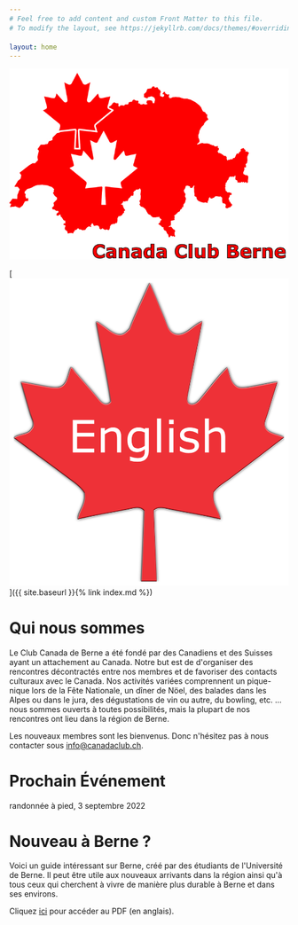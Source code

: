 ```yaml
---
# Feel free to add content and custom Front Matter to this file.
# To modify the layout, see https://jekyllrb.com/docs/themes/#overriding-theme-defaults

layout: home
---
```


![logo](images/CanadaClubBerneLogo.jpg)

[![logo](images/Maple-Leaf-English.jpg)]({{ site.baseurl }}{% link index.md %})

# Qui nous sommes

Le Club Canada de Berne a été fondé par des Canadiens et des Suisses ayant un attachement au Canada. Notre but est de d'organiser des rencontres décontractés entre nos membres et de favoriser des contacts culturaux avec le Canada. Nos activités variées comprennent un pique-nique lors de la Fête Nationale, un dîner de Nöel, des balades dans les Alpes ou dans le jura, des dégustations de vin ou autre, du bowling, etc. … nous sommes ouverts à toutes possibilités, mais la plupart de nos rencontres ont lieu dans la région de Berne.

Les nouveaux membres sont les bienvenus. Donc n'hésitez pas à nous contacter sous [info@canadaclub.ch](mailto:info@canadaclub.ch).

# Prochain Événement

randonnée à pied, 3 septembre 2022

# Nouveau à Berne ?

Voici un guide intéressant sur Berne, créé par des étudiants de l'Université de Berne. Il peut être utile aux nouveaux arrivants dans la région ainsi qu'à tous ceux qui cherchent à vivre de manière plus durable à Berne et dans ses environs.

Cliquez [ici](https://www.bne.unibe.ch/for_students/out_and_about_sustainably_in_bern/index_eng.html) pour accéder au PDF (en anglais).

